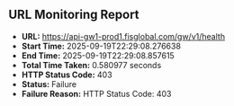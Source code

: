 ## URL Monitoring Report

- **URL:** https://api-gw1-prod1.fisglobal.com/gw/v1/health
- **Start Time:** 2025-09-19T22:29:08.276638
- **End Time:** 2025-09-19T22:29:08.857615
- **Total Time Taken:** 0.580977 seconds
- **HTTP Status Code:** 403
- **Status:** Failure
- **Failure Reason:** HTTP Status Code: 403
